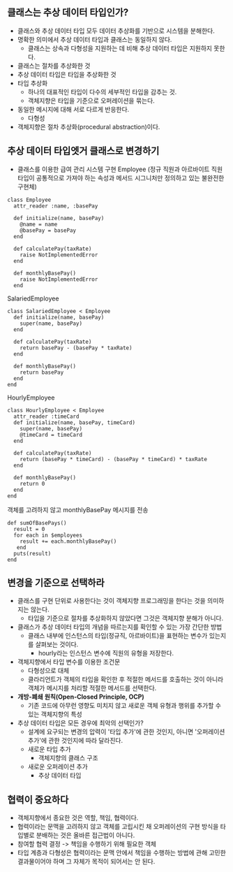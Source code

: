 ## 클래스는 추상 데이터 타입인가?
- 클래스와 추상 데이터 타입 모두 데이터 추상화를 기반으로 시스템을 분해한다.
- 명확한 의미에서 추상 데이터 타입과 클래스는 동일하지 않다.
  - 클래스는 상속과 다형성을 지원하는 데 비해 추상 데이터 타입은 지원하지 못한다.
- 클래스는 절차를 추상화한 것
- 추상 데이터 타입은 타입을 추상화한 것
- 타입 추상화
  - 하나의 대표적인 타입이 다수의 세부적인 타입을 감추는 것.
  - 객체지향은 타입을 기준으로 오퍼레이션을 묶는다.
- 동일한 메시지에 대해 서로 다르게 반응한다.
  - 다형성
- 객체지향은 절차 추상화(procedural abstraction)이다.

## 추상 데이터 타입엣거 클래스로 변경하기
- 클래스를 이용한 급여 관리 시스템 구현
Employee (정규 직원과 아르바이트 직원 타입이 공통적으로 가져야 하는 속성과 메서드 시그니처만 정의하고 있는 불완전한 구현체)
```
class Employee
  attr_reader :name, :basePay
  
  def initialize(name, basePay)
    @name = name
    @basePay = basePay
  end
  
  def calculatePay(taxRate)
    raise NotImplementedError
  end
  
  def monthlyBasePay()
    raise NotImplementedError
  end
```

SalariedEmployee
```
class SalariedEmployee < Employee
  def initialize(name, basePay)
    super(name, basePay)
  end
  
  def calculatePay(taxRate)
    return basePay - (basePay * taxRate)
  end
  
  def monthlyBasePay()
    return basePay
  end
end  
```

HourlyEmployee
```
class HourlyEmployee < Employee
  attr_reader :timeCard
  def initialize(name, basePay, timeCard)
    super(name, basePay)
    @timeCard = timeCard
  end
  
  def calculatePay(taxRate)
    return (basePay * timeCard) - (basePay * timeCard) * taxRate
  end
  
  def monthlyBasePay()
    return 0
  end
end 
```

객체를 고려하지 않고 monthlyBasePay 메시지를 전송
```
def sumOfBasePays()
  result = 0
  for each in $employees
    result += each.monthlyBasePay()
   end
  puts(result)
end 
```

## 변경을 기준으로 선택하라
- 클래스를 구현 단위로 사용한다는 것이 객체지향 프로그래밍을 한다는 것을 의미하지는 않는다.
  - 타입을 기준으로 절차를 추상화하지 않았다면 그것은 객체지향 분해가 아니다.
- 클래스가 추상 데이터 타입의 개념을 따르는지를 확인할 수 있는 가장 간단한 방법
  - 클래스 내부에 인스턴스의 타입(정규직, 아르바이트)을 표현하는 변수가 있는지를 살펴보는 것이다.
    - hourly라는 인스턴스 변수에 직원의 유형을 저장한다.
- 객체지향에서 타입 변수를 이용한 조건문
  - 다형성으로 대체
  - 클라리언트가 객체의 타입을 확인한 후 적절한 메서드를 호출하는 것이 아니라 객체가 메시지를 처리할 적절한 메서드를 선택한다.
- **개방-폐쇄 원칙(Open-Closed Principle, OCP)**
  - 기존 코드에 아무런 영향도 미치지 않고 새로운 객체 유형과 행위를 추가할 수 있는 객체지향의 특성
- 추상 데이터 타입은 모든 경우에 최악의 선택인가?
  - 설계에 요구되는 변경의 압력이 '타입 추가'에 관한 것인지, 아니면 '오퍼레이션 추가'에 관한 것인지에 따라 달라진다.
  - 새로운 타입 추가
    - 객체지향의 클래스 구조
  - 새로운 오퍼레이션 추가
    - 추상 데이터 타입

## 협력이 중요하다
- 객체지향에서 종요한 것은 역할, 책임, 협력이다.
- 협력이라는 문맥을 고려하지 않고 객체를 고립시킨 채 오퍼레이션의 구현 방식을 타입별로 분배하는 것은 올바른 접근법이 아니다.
- 참여할 협력 결정 -> 책임을 수행하기 위해 필요한 객체 
- 타입 계층과 다형성은 협력이라는 문맥 안에서 책임을 수행하는 방법에 관해 고민한 결과물이어야 하며 그 자체가 목적이 되어서는 안 된다.
